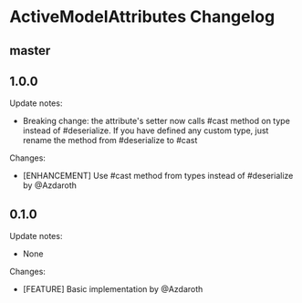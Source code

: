 # ActiveModelAttributes Changelog

## master

## 1.0.0

Update notes:

  - Breaking change: the attribute's setter now calls #cast method on type instead of #deserialize. If you have defined any custom type, just rename the method from #deserialize to #cast

Changes:
  - [ENHANCEMENT] Use #cast method from types instead of #deserialize by @Azdaroth

## 0.1.0

Update notes:

  - None

Changes:
  - [FEATURE] Basic implementation by @Azdaroth

